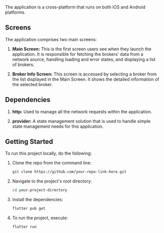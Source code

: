 The application is a cross-platform that runs on both iOS and Android platforms. 

## Screens
The application comprises two main screens:

1. **Main Screen:** This is the first screen users see when they launch the application. It is responsible for fetching the brokers' data from a network source, handling loading and error states, and displaying a list of brokers. 

2. **Broker Info Screen:** This screen is accessed by selecting a broker from the list displayed in the Main Screen. It shows the detailed information of the selected broker.

## Dependencies

1. **http:** Used to manage all the network requests within the application.

2. **provider:** A state management solution that is used to handle simple state management needs for this application.

## Getting Started

To run this project locally, do the following:

1. Clone the repo from the command line:
    ```sh
    git clone https://github.com/your-repo-link-here.git
    ```
    
2. Navigate to the project's root directory:
    ```sh
    cd your-project-directory
    ```

3. Install the dependencies:
    ```sh
    flutter pub get
    ```
    
4. To run the project, execute:
    ```sh
    flutter run
    ```
